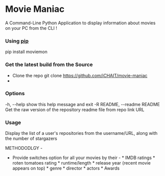 # Movie Maniac


A Command-Line Python Application to display information about movies on your PC from the CLI !


### Using [pip]()

pip install moviemon

### Get the latest build from the Source

* Clone the repo git clone https://github.com/iCHAIT/movie-maniac
* 


### Options

-h, --help          show this help message and exit
-R README, --readme README
                    Get the raw version of the repository readme file from repo link URL










### Usage 

Display the list of a user's repositories from the username/URL, along with the number of stargazers










METHODODLGY -

* Provide switches option for all your movies by their -
        * IMDB ratings
        * roten tomatoes rating
        * runtime/length
        * release year (recent movie appears on top)
        * genre
        * director
        * actors
        * Awards




